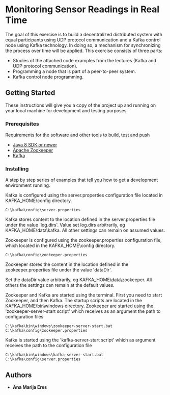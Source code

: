 # Monitoring Sensor Readings in Real Time

The goal of this exercise is to build a decentralized distributed system with equal participants using UDP protocol communication and a Kafka control node using Kafka technology. In doing so, a mechanism for synchronizing the process over time will be applied. This exercise consists of three parts:
- Studies of the attached code examples from the lectures (Kafka and UDP protocol communication). 
- Programming a node that is part of a peer-to-peer system. 
- Kafka control node programming.



## Getting Started

These instructions will give you a copy of the project up and running on
your local machine for development and testing purposes.

### Prerequisites

Requirements for the software and other tools to build, test and push 
- [Java 8 SDK or newer](https://www.oracle.com/es/java/technologies/javase/javase8-archive-downloads.html)
- [Apache Zookeeper](https://zookeeper.apache.org/releases.html)
- [Kafka](https://kafka.apache.org/downloads)

### Installing

A step by step series of examples that tell you how to get a development
environment running.

Kafka is configured using the server.properties configuration file located in KAFKA_HOME\config directory.
    
    C:\kafka\config\server.properties
   
Kafka stores content to the location defined in the server.properties file under the value 'log.dirs'. 
Value set log.dirs arbitrarily, eg KAFKA_HOME\data\kafka. All other settings can remain
on assumed values.



Zookeeper is configured using the zookeeper.properties configuration file, which
located in the KAFKA_HOME\config directory.
    
    C:\kafka\config\zookeeper.properties

Zookeeper stores the content in the location defined in the zookeeper.properties file under the value 'dataDir'.

Set the dataDir value arbitrarily, eg KAFKA_HOME\data\zookeeper. All others the settings can remain at the default values.

Zookeeper and Kafka are started using the terminal. First you need to start Zookeeper, and then
Kafka. The startup scripts are located in the KAFKA_HOME\bin\windows directory. Zookeeper
are started using the 'zookeeper-server-start script' which receives as an argument the path to
configuration files 

    C:\kafka\bin\windows\zookeeper-server-start.bat C:\kafka\config\zookeeper.properties

Kafka is started using the 'kafka-server-start script' which as
argument receives the path to the configuration file

    C:\kafka\bin\windows\kafka-server-start.bat C:\kafka\config\server.properties



## Authors

  - **Ana Marija Eres** 



